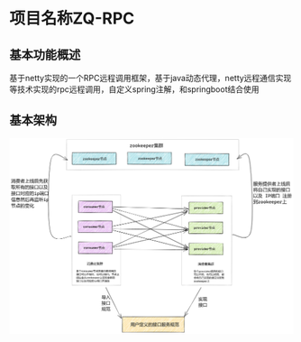 # 项目名称ZQ-RPC
## 基本功能概述
基于netty实现的一个RPC远程调用框架，基于java动态代理，netty远程通信实现等技术实现的rpc远程调用，自定义spring注解，和springboot结合使用

## 基本架构
![](https://raw.githubusercontent.com/zeng-qingwen/ZQ-RPC/master/img/%E6%95%B4%E4%BD%93%E6%9E%B6%E6%9E%84.png)
